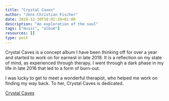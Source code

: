 ```yaml
---
title: "Crystal Caves"
author: "Jens-Christian Fischer"
date: 2018-12-30T10:01:18+01:00
description: "An exploration of the soul"
tags: ["music", "album"]
resources: []
type: post
---
```


Crystal Caves is a concept album I have been thinking off for over a year and started to work
on for earnest in late 2018. It is a reflection on my state of mind, as experienced through
therapy. I went through a dark phase in my life in late 2016 that led to a form of burn-out. 

I was lucky to get to meet a wonderful therapist, who helped me work on finding my way back. To her, 
Crystal Caves is dedicated.

[Crystal Caves](https://jens-christianfischer.bandcamp.com/album/crystal-caves)
